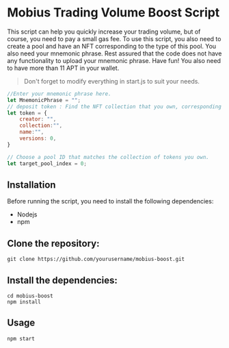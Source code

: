 # Mobius Trading Volume Boost Script

This script can help you quickly increase your trading volume, but of course, you need to pay a small gas fee. To use this script, you also need to create a pool and have an NFT corresponding to the type of this pool. You also need your mnemonic phrase. Rest assured that the code does not have any functionality to upload your mnemonic phrase. Have fun!
You also need to have more than 11 APT in your wallet.

>Don't forget to modify everything in start.js to suit your needs.
```js
//Enter your mnemonic phrase here.
let MnemonicPhrase = "";
// deposit token : Find the NFT collection that you own, corresponding to this pool.
let token = {
    creator: "",
    collection:"",
    name:"",
    versions: 0,
}

// Choose a pool ID that matches the collection of tokens you own.
let target_pool_index = 0;
```

## Installation
Before running the script, you need to install the following dependencies:
- Nodejs
- npm


## Clone the repository:
```shell
git clone https://github.com/yourusername/mobius-boost.git
```

## Install the dependencies:
```shell
cd mobius-boost
npm install
```

## Usage
```shell
npm start
```